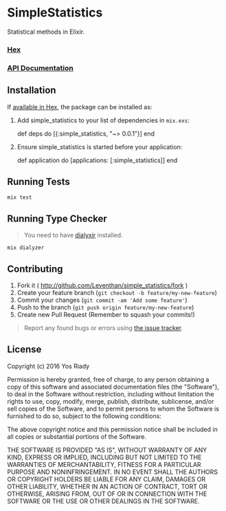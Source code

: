 # SimpleStatistics

Statistical methods in Elixir.

### [Hex](http://hex.pm/packages/simple_statistics)
### [API Documentation](http://yosriady.com/simple_statistics/)

## Installation

If [available in Hex](https://hex.pm/docs/publish), the package can be installed as:

  1. Add simple_statistics to your list of dependencies in `mix.exs`:

        def deps do
          [{:simple_statistics, "~> 0.0.1"}]
        end

  2. Ensure simple_statistics is started before your application:

        def application do
          [applications: [:simple_statistics]]
        end


## Running Tests

```
mix test
```

## Running Type Checker

> You need to have [dialyxir](https://github.com/jeremyjh/dialyxir) installed.

```
mix dialyzer
```

## Contributing

1. Fork it ( http://github.com/Leventhan/simple_statistics/fork )
2. Create your feature branch (`git checkout -b feature/my-new-feature`)
3. Commit your changes (`git commit -am 'Add some feature'`)
4. Push to the branch (`git push origin feature/my-new-feature`)
5. Create new Pull Request (Remember to squash your commits!)

> Report any found bugs or errors using [the issue tracker](https://github.com/Leventhan/simple_statistics/issues).

## License

Copyright (c) 2016 Yos Riady

Permission is hereby granted, free of charge, to any person obtaining
a copy of this software and associated documentation files (the
"Software"), to deal in the Software without restriction, including
without limitation the rights to use, copy, modify, merge, publish,
distribute, sublicense, and/or sell copies of the Software, and to
permit persons to whom the Software is furnished to do so, subject to
the following conditions:

The above copyright notice and this permission notice shall be
included in all copies or substantial portions of the Software.

THE SOFTWARE IS PROVIDED "AS IS", WITHOUT WARRANTY OF ANY KIND,
EXPRESS OR IMPLIED, INCLUDING BUT NOT LIMITED TO THE WARRANTIES OF
MERCHANTABILITY, FITNESS FOR A PARTICULAR PURPOSE AND
NONINFRINGEMENT. IN NO EVENT SHALL THE AUTHORS OR COPYRIGHT HOLDERS BE
LIABLE FOR ANY CLAIM, DAMAGES OR OTHER LIABILITY, WHETHER IN AN ACTION
OF CONTRACT, TORT OR OTHERWISE, ARISING FROM, OUT OF OR IN CONNECTION
WITH THE SOFTWARE OR THE USE OR OTHER DEALINGS IN THE SOFTWARE.
